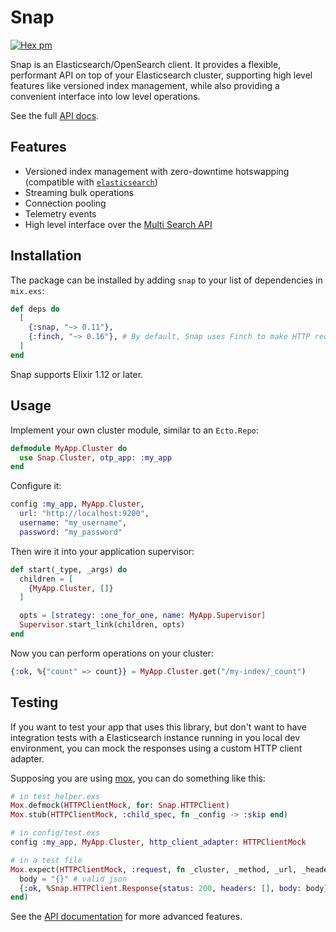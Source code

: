# Snap

[![Hex pm](http://img.shields.io/hexpm/v/snap.svg?style=flat)](https://hex.pm/packages/snap)

Snap is an Elasticsearch/OpenSearch client. It provides a flexible, performant API on
top of your Elasticsearch cluster, supporting high level features like
versioned index management, while also providing a convenient interface into
low level operations.

See the full [API docs](https://hexdocs.pm/snap).

## Features

- Versioned index management with zero-downtime hotswapping (compatible with [`elasticsearch`](https://github.com/danielberkompas/elasticsearch-elixir))
- Streaming bulk operations
- Connection pooling
- Telemetry events
- High level interface over the [Multi Search API](https://www.elastic.co/guide/en/elasticsearch/reference/current/search-multi-search.html)

## Installation

The package can be installed by adding `snap` to your list of dependencies in
`mix.exs`:

```elixir
def deps do
  [
    {:snap, "~> 0.11"},
    {:finch, "~> 0.16"}, # By default, Snap uses Finch to make HTTP requests
  ]
end
```

Snap supports Elixir 1.12 or later.

## Usage

Implement your own cluster module, similar to an `Ecto.Repo`:

```elixir
defmodule MyApp.Cluster do
  use Snap.Cluster, otp_app: :my_app
end
```

Configure it:

```elixir
config :my_app, MyApp.Cluster,
  url: "http://localhost:9200",
  username: "my_username",
  password: "my_password"
```

Then wire it into your application supervisor:

```elixir
def start(_type, _args) do
  children = [
    {MyApp.Cluster, []}
  ]

  opts = [strategy: :one_for_one, name: MyApp.Supervisor]
  Supervisor.start_link(children, opts)
end
```

Now you can perform operations on your cluster:

```elixir
{:ok, %{"count" => count}} = MyApp.Cluster.get("/my-index/_count")
```

## Testing

If you want to test your app that uses this library, but don't want to have integration tests
with a Elasticsearch instance running in you local dev environment,
you can mock the responses using a custom HTTP client adapter.

Supposing you are using [mox](https://github.com/dashbitco/mox), you can do something like this:

```elixir
# in test_helper.exs
Mox.defmock(HTTPClientMock, for: Snap.HTTPClient)
Mox.stub(HTTPClientMock, :child_spec, fn _config -> :skip end)

# in config/test.exs
config :my_app, MyApp.Cluster, http_client_adapter: HTTPClientMock

# in a test file
Mox.expect(HTTPClientMock, :request, fn _cluster, _method, _url, _headers, _body, _opts
  body = "{}" # valid json
  {:ok, %Snap.HTTPClient.Response{status: 200, headers: [], body: body}}
end)
```

See the [API documentation](https://hexdocs.pm/snap) for more advanced features.
